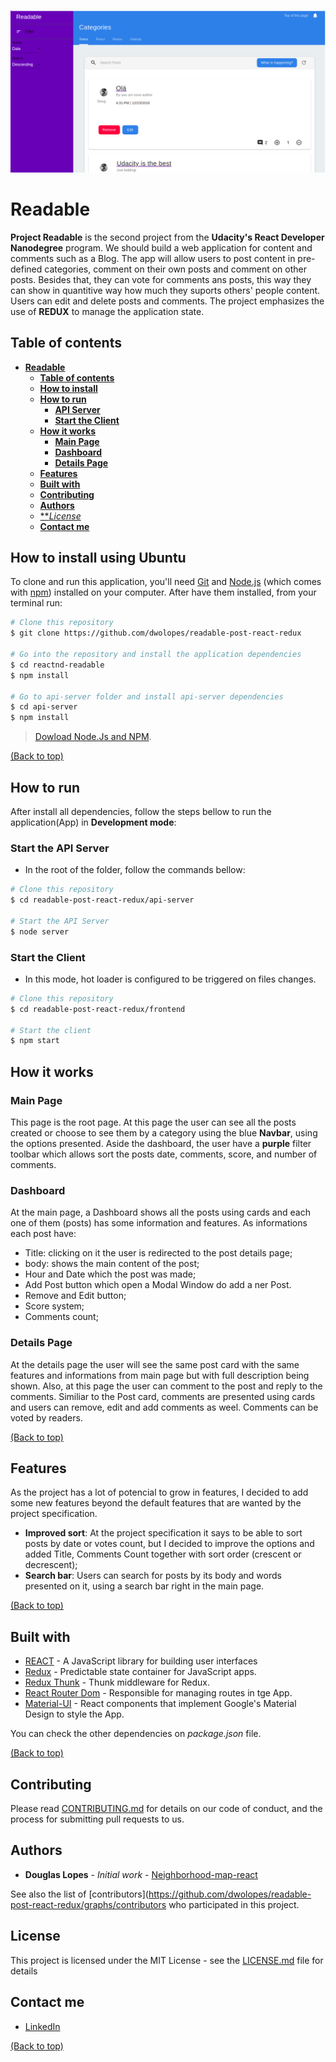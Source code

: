 ![ReadableScreen](readme-images/readme-mais-page.png)
# **Readable**
**Project Readable** is the second project from the **Udacity's React Developer Nanodegree** program. We should build a web application for content and comments such as a Blog. The app will allow users to post content in pre-defined categories, comment on their own posts and comment on other posts. Besides that, they can vote for comments ans posts, this way they can show in quantitive way how much they suports others' people content. Users can edit and delete posts and comments. The project emphasizes the use of **REDUX** to manage the application state.

## **Table of contents**
- [**Readable**](#readable)
  - [**Table of contents**](#table-of-contents)
  - [**How to install**](#how-to-install-using-ubuntu)
  - [**How to run**](#how-to-run)
    - [**API Server**](#start-the-api-Server)
    - [**Start the Client**](#start-the-client)
  - [**How it works**](#how-it-works)
    - [**Main Page**](#main-page)
    - [**Dashboard**](#dashboard)
    - [**Details Page**](#details-page)
  - [**Features**](#features)
  - [**Built with**](#built-with)
  - [**Contributing**](#contributing)
  - [**Authors**](#authors)
  - [***License*](#license)
  - [**Contact me**](#contact-me)
 

## **How to install using Ubuntu**
To clone and run this application, you'll need [Git](https://git-scm.com/) and [Node.js](https://nodejs.org/en/download/) (which comes with [npm](http://npmjs.com/)) installed on your computer. After have them installed, from your terminal run:

```bash
# Clone this repository
$ git clone https://github.com/dwolopes/readable-post-react-redux

# Go into the repository and install the application dependencies
$ cd reactnd-readable
$ npm install

# Go to api-server folder and install api-server dependencies
$ cd api-server
$ npm install
```

> [Dowload Node.Js and NPM](https://nodejs.org/en/download/).

[(Back to top)](#readable)

## **How to run**
After install all dependencies, follow the steps bellow to run the application(App) in  **Development mode**:

### **Start the API Server**

* In the root of the folder, follow the commands bellow:

```bash
# Clone this repository
$ cd readable-post-react-redux/api-server

# Start the API Server
$ node server
```

### **Start the Client**

* In this mode, hot loader is configured to be triggered on files changes.

```bash
# Clone this repository
$ cd readable-post-react-redux/frontend

# Start the client
$ npm start
```

## **How it works**

### **Main Page**
This page is the root page. At this page the user can see all the posts created or choose to see them by a category using the blue **Navbar**, using the options presented. Aside the dashboard, the user have a  **purple** filter toolbar which allows sort the posts date, comments, score, and number of comments.

### **Dashboard**
At the main page, a Dashboard shows all the posts using cards and each one of them (posts) has some information and features. As informations each post have:
- Title: clicking on it the user is redirected to the post details page;
- body: shows the main content of the post;
- Hour and Date which the post was made;
- Add Post button which open a Modal Window do add a ner Post.
- Remove and Edit button;
- Score system;
- Comments count;

### **Details Page**
At the details page the user will see the same post card with the same features and informations from main page but with full description being shown. Also, at this page the user can comment to the post and reply to the comments. Similiar to the Post card, comments are presented using cards and users can remove, edit and add comments as weel. Comments can be voted by readers.

[(Back to top)](#readable)

## **Features**
As the project has a lot of potencial to grow in features, I decided to add some new features beyond the default features that are wanted by the project specification.
- **Improved sort**: At the project specification it says to be able to sort posts by date or votes count, but I decided to improve the options and added Title, Comments Count together with sort order (crescent or decrescent);
- **Search bar**: Users can search for posts by its body and words presented on it, using a search bar right in the main page.

[(Back to top)](#readable)

## **Built with**
- [REACT](https://reactjs.org/) - A JavaScript library for building user interfaces
- [Redux](https://github.com/reduxjs/redux/) - Predictable state container for JavaScript apps.
- [Redux Thunk](https://github.com/reduxjs/redux-thunk) - Thunk middleware for Redux.
- [React Router Dom](https://github.com/ReactTraining/react-router/tree/master/packages/react-router-dom) - Responsible for managing routes in tge App.
- [Material-UI](https://material-ui.com/) - React components that implement Google's Material Design to style the App.

You can check the other dependencies on _package.json_ file.

[(Back to top)](#readable)


## **Contributing**

Please read [CONTRIBUTING.md](CONTRIBUTING.md) for details on our code of conduct, and the process for submitting pull requests to us.

## **Authors**

* **Douglas Lopes** - *Initial work* - [Neighborhood-map-react](https://github.com/dwolopes/readable-post-react-redux)

See also the list of [contributors](https://github.com/dwolopes/readable-post-react-redux/graphs/contributors who participated in this project.

## **License**

This project is licensed under the MIT License - see the [LICENSE.md](LICENSE.md) file for details

## **Contact me**

- [LinkedIn](https://www.linkedin.com/in/dwolopes/)

[(Back to top)](#readable)